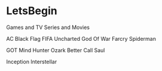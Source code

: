 # LetsBegin
Games and TV Series and Movies

 AC Black Flag
 FIFA
 Uncharted
 God Of War
 Farcry
 Spiderman 

GOT
Mind Hunter
Ozark
Better Call Saul


Inception
Interstellar
